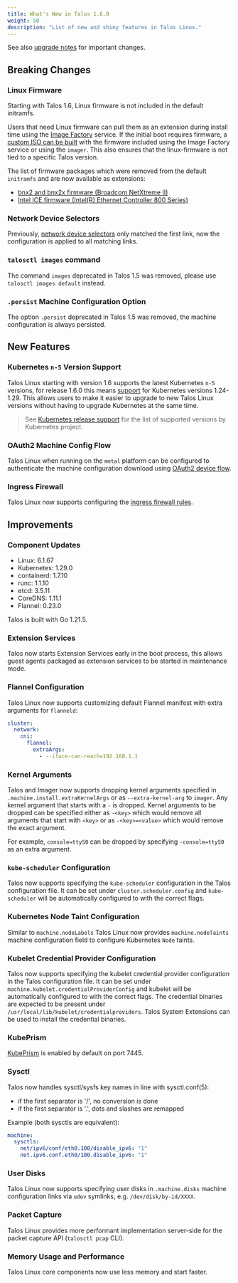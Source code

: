 ```yaml
---
title: What's New in Talos 1.6.0
weight: 50
description: "List of new and shiny features in Talos Linux."
---
```


See also [upgrade notes](../configure-your-talos-cluster/lifecycle-management/upgrading-talos) for important changes.

## Breaking Changes

### Linux Firmware

Starting with Talos 1.6, Linux firmware is not included in the default initramfs.

Users that need Linux firmware can pull them as an extension during install time using the [Image Factory](../learn-more/image-factory) service.
If the initial boot requires firmware, a [custom ISO can be built](../platform-specific-installations/boot-assets) with the firmware included using the Image Factory service or using the `imager`.
This also ensures that the linux-firmware is not tied to a specific Talos version.

The list of firmware packages which were removed from the default `initramfs` and are now available as extensions:

* [bnx2 and bnx2x firmware (Broadcom NetXtreme II)](https://github.com/siderolabs/extensions/tree/main/firmware/bnx2-bnx2x)
* [Intel ICE firmware (Intel(R) Ethernet Controller 800 Series)](https://github.com/siderolabs/extensions/tree/main/firmware/intel-ice-firmware)

### Network Device Selectors

Previously, [network device selectors](../networking/device-selector) only matched the first link, now the configuration is applied to all matching links.

### `talosctl images` command

The command `images` deprecated in Talos 1.5 was removed, please use `talosctl images default` instead.

### `.persist` Machine Configuration Option

The option `.persist` deprecated in Talos 1.5 was removed, the machine configuration is always persisted.

## New Features

### Kubernetes `n-5` Version Support

Talos Linux starting with version 1.6 supports the latest Kubernetes `n-5` versions, for release 1.6.0 this means [support](./support-matrix) for Kubernetes versions 1.24-1.29.
This allows users to make it easier to upgrade to new Talos Linux versions without having to upgrade Kubernetes at the same time.

> See [Kubernetes release support](https://kubernetes.io/releases/) for the list of supported versions by Kubernetes project.

### OAuth2 Machine Config Flow

Talos Linux when running on the `metal` platform can be configured to authenticate the machine configuration download using [OAuth2 device flow](../security/machine-config-oauth).

### Ingress Firewall

Talos Linux now supports configuring the [ingress firewall rules](../networking/ingress-firewall).

## Improvements

### Component Updates

* Linux: 6.1.67
* Kubernetes: 1.29.0
* containerd: 1.7.10
* runc: 1.1.10
* etcd: 3.5.11
* CoreDNS: 1.11.1
* Flannel: 0.23.0

Talos is built with Go 1.21.5.

### Extension Services

Talos now starts Extension Services early in the boot process, this allows guest agents packaged as extension services to be started in maintenance mode.

### Flannel Configuration

Talos Linux now supports customizing default Flannel manifest with extra arguments for `flanneld`:

```yaml
cluster:
  network:
    cni:
      flannel:
        extraArgs:
          - --iface-can-reach=192.168.1.1
```

### Kernel Arguments

Talos and Imager now supports dropping kernel arguments specified in `.machine.install.extraKernelArgs` or as `--extra-kernel-arg` to `imager`.
Any kernel argument that starts with a `-` is dropped.
Kernel arguments to be dropped can be specified either as `-<key>` which would remove all arguments that start with `<key>` or as `-<key>=<value>` which would remove the exact argument.

For example, `console=ttyS0` can be dropped by specifying `-console=ttyS0` as an extra argument.

### `kube-scheduler` Configuration

Talos now supports specifying the `kube-scheduler` configuration in the Talos configuration file.
It can be set under `cluster.scheduler.config` and `kube-scheduler` will be automatically configured to with the correct flags.

### Kubernetes Node Taint Configuration

Similar to `machine.nodeLabels` Talos Linux now provides `machine.nodeTaints` machine configuration field to configure Kubernetes `Node` taints.

### Kubelet Credential Provider Configuration

Talos now supports specifying the kubelet credential provider configuration in the Talos configuration file.
It can be set under `machine.kubelet.credentialProviderConfig` and kubelet will be automatically configured to with the correct flags.
The credential binaries are expected to be present under `/usr/local/lib/kubelet/credentialproviders`.
Talos System Extensions can be used to install the credential binaries.

### KubePrism

[KubePrism](../../../kubernetes-guides/advanced-guides/kubeprism) is enabled by default on port 7445.

### Sysctl

Talos now handles sysctl/sysfs key names in line with sysctl.conf(5):

* if the first separator is '/', no conversion is done
* if the first separator is '.', dots and slashes are remapped

Example (both sysctls are equivalent):

```yaml
machine:
  sysctls:
    net/ipv6/conf/eth0.100/disable_ipv6: "1"
    net.ipv6.conf.eth0/100.disable_ipv6: "1"
```

### User Disks

Talos Linux now supports specifying user disks in `.machine.disks` machine configuration links via `udev` symlinks, e.g. `/dev/disk/by-id/XXXX`.

### Packet Capture

Talos Linux provides more performant implementation server-side for the packet capture API (`talosctl pcap` CLI).

### Memory Usage and Performance

Talos Linux core components now use less memory and start faster.
